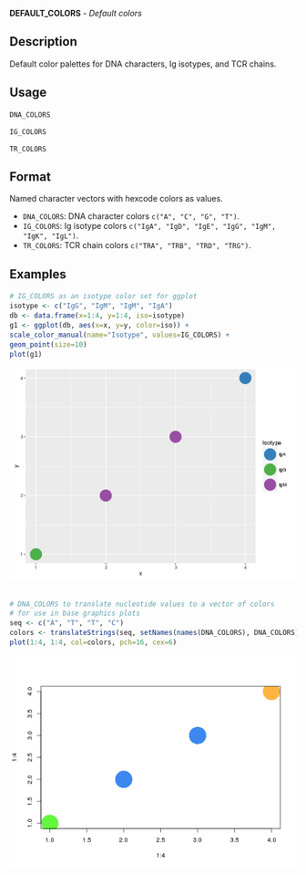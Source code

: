 





**DEFAULT_COLORS** - *Default colors*

Description
--------------------

Default color palettes for DNA characters, Ig isotypes, and TCR chains.


Usage
--------------------
```
DNA_COLORS
```
```
IG_COLORS
```
```
TR_COLORS
```


Format
-------------------
Named character vectors with hexcode colors as values.

+ `DNA_COLORS`:  DNA character colors 
`c("A", "C", "G", "T")`.
+ `IG_COLORS`:   Ig isotype colors 
`c("IgA", "IgD", "IgE", "IgG", "IgM", "IgK", "IgL")`.
+ `TR_COLORS`:   TCR chain colors 
`c("TRA", "TRB", "TRD", "TRG")`.



Examples
-------------------

```R
# IG_COLORS as an isotype color set for ggplot
isotype <- c("IgG", "IgM", "IgM", "IgA")
db <- data.frame(x=1:4, y=1:4, iso=isotype)
g1 <- ggplot(db, aes(x=x, y=y, color=iso)) + 
scale_color_manual(name="Isotype", values=IG_COLORS) +
geom_point(size=10)
plot(g1)

```

![2](DEFAULT_COLORS-2.png)

```R

# DNA_COLORS to translate nucleotide values to a vector of colors 
# for use in base graphics plots
seq <- c("A", "T", "T", "C")
colors <- translateStrings(seq, setNames(names(DNA_COLORS), DNA_COLORS))
plot(1:4, 1:4, col=colors, pch=16, cex=6)
```

![4](DEFAULT_COLORS-4.png)



